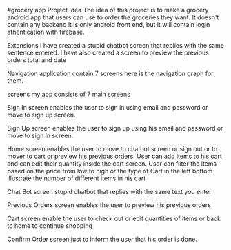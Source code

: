 #grocery app
Project Idea
The idea of this project is to make a grocery android app that users can use to order the groceries they want. It doesn't contain any backend it is only android front end, but it will contain login athentication with firebase.

Extensions
I have created a stupid chatbot screen that replies with the same sentence entered. I have also created a screen to preview the previous orders total and date

Navigation
application contain 7 screens here is the navigation graph for them.


screens
my app consists of 7 main screens

Sign In screen
enables the user to sign in using email and password or move to sign up screen.

Sign Up screen
enables the user to sign up using his email and password or move to sign in screen.

Home screen
enables the user to move to chatbot screen or sign out or to mover to cart or preview his previous orders. User can add items to his cart and can edit their quantity inside the cart screen. User can filter the items based on the price from low to high or the type of Cart in the left bottom illustrate the number of different items in his cart

Chat Bot screen
stupid chatbot that replies with the same text you enter

Previous Orders screen
enables the user to preview his previous orders

Cart screen
enable the user to check out or edit quantities of items or back to home to continue shopping

Confirm Order screen
just to inform the user that his order is done.
